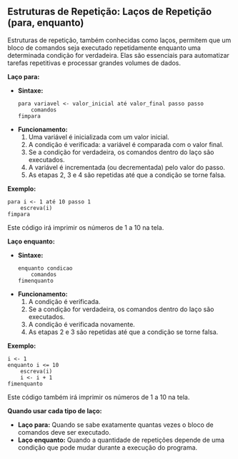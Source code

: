 ## Estruturas de Repetição: Laços de Repetição (para, enquanto)

Estruturas de repetição, também conhecidas como laços, permitem que um bloco de comandos seja executado repetidamente enquanto uma determinada condição for verdadeira. Elas são essenciais para automatizar tarefas repetitivas e processar grandes volumes de dados.

**Laço para:**

* **Sintaxe:**
  ```
  para variavel <- valor_inicial até valor_final passo passo
      comandos
  fimpara
  ```
* **Funcionamento:**
  1. Uma variável é inicializada com um valor inicial.
  2. A condição é verificada: a variável é comparada com o valor final.
  3. Se a condição for verdadeira, os comandos dentro do laço são executados.
  4. A variável é incrementada (ou decrementada) pelo valor do passo.
  5. As etapas 2, 3 e 4 são repetidas até que a condição se torne falsa.

**Exemplo:**
```
para i <- 1 até 10 passo 1
    escreva(i)
fimpara
```
Este código irá imprimir os números de 1 a 10 na tela.

**Laço enquanto:**

* **Sintaxe:**
  ```
  enquanto condicao
      comandos
  fimenquanto
  ```
* **Funcionamento:**
  1. A condição é verificada.
  2. Se a condição for verdadeira, os comandos dentro do laço são executados.
  3. A condição é verificada novamente.
  4. As etapas 2 e 3 são repetidas até que a condição se torne falsa.

**Exemplo:**
```
i <- 1
enquanto i <= 10
    escreva(i)
    i <- i + 1
fimenquanto
```
Este código também irá imprimir os números de 1 a 10 na tela.

**Quando usar cada tipo de laço:**

* **Laço para:** Quando se sabe exatamente quantas vezes o bloco de comandos deve ser executado.
* **Laço enquanto:** Quando a quantidade de repetições depende de uma condição que pode mudar durante a execução do programa.
